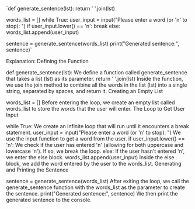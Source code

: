`def generate_sentence(lst):
    return ' '.join(lst)

words_list = []
while True:
    user_input = input("Please enter a word (or 'n' to stop): ")
    if user_input.lower() == 'n':
        break
    else:
        words_list.append(user_input)

sentence = generate_sentence(words_list)
print("Generated sentence:", sentence)`


Explanation:
Defining the Function

def generate_sentence(lst):
We define a function called generate_sentence that takes a list (lst) as its parameter.
return ' '.join(lst)
Inside the function, we use the join method to combine all the words in the list (lst) into a single string, separated by spaces, and return it.
Creating an Empty List

words_list = []
Before entering the loop, we create an empty list called words_list to store the words that the user will enter.
The Loop to Get User Input

while True:
We create an infinite loop that will run until it encounters a break statement.
user_input = input("Please enter a word (or 'n' to stop): ")
We use the input function to get a word from the user.
if user_input.lower() == 'n':
We check if the user has entered 'n' (allowing for both uppercase and lowercase 'n'). If so, we break the loop.
else:
If the user hasn't entered 'n', we enter the else block.
words_list.append(user_input)
Inside the else block, we add the word entered by the user to the words_list.
Generating and Printing the Sentence

sentence = generate_sentence(words_list)
After exiting the loop, we call the generate_sentence function with the words_list as the parameter to create the sentence.
print("Generated sentence:", sentence)
We then print the generated sentence to the console.

